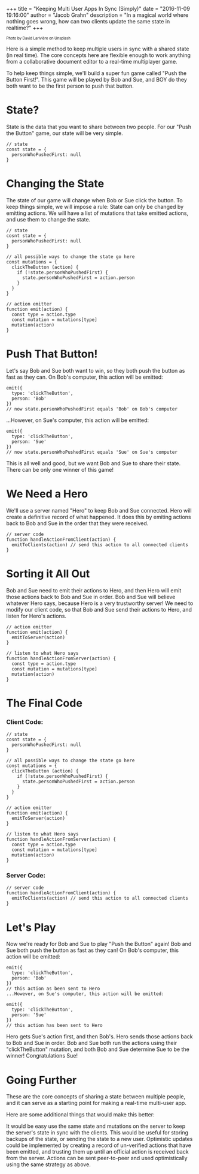 +++
title = "Keeping Multi User Apps In Sync (Simply)"
date = "2016-11-09 19:16:00"
author = "Jacob Grahn"
description = "In a magical world where nothing goes wrong, how can two clients update the same state in realtime?"
+++

<sup><sup>Photo by David Larivière on Unsplash</sup></sup>

Here is a simple method to keep multiple users in sync with a shared state (in real time). The core concepts here are flexible enough to work anything from a collaborative document editor to a real-time multiplayer game.

To help keep things simple, we'll build a super fun game called "Push the Button First!". This game will be played by Bob and Sue, and BOY do they both want to be the first person to push that button.

# State?

State is the data that you want to share between two people. For our "Push the Button" game, our state will be very simple.

```
// state
const state = {  
  personWhoPushedFirst: null
}
```

# Changing the State

The state of our game will change when Bob or Sue click the button. To keep things simple, we will impose a rule: State can only be changed by emitting actions. We will have a list of mutations that take emitted actions, and use them to change the state.

```
// state
cosnt state = {  
  personWhoPushedFirst: null
}

// all possible ways to change the state go here
const mutations = {  
  clickTheButton (action) {
    if (!state.personWhoPushedFirst) {
      state.personWhoPushedFirst = action.person
    }
  }
}

// action emitter
function emit(action) {  
  const type = action.type
  const mutation = mutations[type]
  mutation(action)
}
```

# Push That Button!

Let's say Bob and Sue both want to win, so they both push the button as fast as they can. On Bob's computer, this action will be emitted:

```
emit({  
  type: 'clickTheButton',
  person: 'Bob'
})
// now state.personWhoPushedFirst equals 'Bob' on Bob's computer
```
...However, on Sue's computer, this action will be emitted:

```
emit({  
  type: 'clickTheButton',
  person: 'Sue'
})
// now state.personWhoPushedFirst equals 'Sue' on Sue's computer
```
This is all well and good, but we want Bob and Sue to share their state. There can be only one winner of this game!

# We Need a Hero

We'll use a server named "Hero" to keep Bob and Sue connected. Hero will create a definitive record of what happened. It does this by emiting actions back to Bob and Sue in the order that they were received.

```
// server code
function handleActionFromClient(action) {  
  emitToClients(action) // send this action to all connected clients
}
```

# Sorting it All Out

Bob and Sue need to emit their actions to Hero, and then Hero will emit those actions back to Bob and Sue in order. Bob and Sue will believe whatever Hero says, because Hero is a very trustworthy server!
We need to modify our client code, so that Bob and Sue send their actions to Hero, and listen for Hero's actions.

```
// action emitter
function emit(action) {  
  emitToServer(action)
}

// listen to what Hero says
function handleActionFromServer(action) {  
  const type = action.type
  const mutation = mutations[type]
  mutation(action)
}
```
# The Final Code

### Client Code:

```
// state
cosnt state = {  
  personWhoPushedFirst: null
}

// all possible ways to change the state go here
const mutations = {  
  clickTheButton (action) {
    if (!state.personWhoPushedFirst) {
      state.personWhoPushedFirst = action.person
    }
  }
}

// action emitter
function emit(action) {  
  emitToServer(action)
}

// listen to what Hero says
function handleActionFromServer(action) {  
  const type = action.type
  const mutation = mutations[type]
  mutation(action)
}
```
### Server Code:

```
// server code
function handleActionFromClient(action) {  
  emitToClients(action) // send this action to all connected clients
}
```
# Let's Play

Now we're ready for Bob and Sue to play "Push the Button" again! Bob and Sue both push the button as fast as they can!
On Bob's computer, this action will be emitted:

```
emit({  
  type: 'clickTheButton',
  person: 'Bob'
})
// this action as been sent to Hero
...However, on Sue's computer, this action will be emitted:

emit({  
  type: 'clickTheButton',
  person: 'Sue'
})
// this action has been sent to Hero
```
Hero gets Sue's action first, and then Bob's. Hero sends those actions back to Bob and Sue in order. Bob and Sue both run the actions using their "clickTheButton" mutation, and both Bob and Sue determine Sue to be the winner! Congratulations Sue!

# Going Further

These are the core concepts of sharing a state between multiple people, and it can serve as a starting point for making a real-time multi-user app.

Here are some additional things that would make this better:

It would be easy use the same state and mutations on the server to keep the server's state in sync with the clients. This would be useful for storing backups of the state, or sending the state to a new user.
Optimistic updates could be implemented by creating a record of un-verified actions that have been emitted, and trusting them up until an official action is received back from the server.
Actions can be sent peer-to-peer and used optimistically using the same strategy as above.
